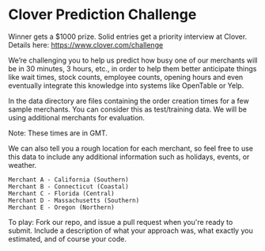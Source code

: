 Clover Prediction Challenge
========================

Winner gets a $1000 prize. Solid entries get a priority interview at Clover. Details here: https://www.clover.com/challenge

We’re challenging you to help us predict how busy one of our merchants will be in 30 minutes, 3 hours, etc., in order to help them better anticipate things like wait times, stock counts, employee counts, opening hours and even eventually integrate this knowledge into systems like OpenTable or Yelp.

In the data directory are files containing the order creation times for a few sample merchants. You can consider this as test/training data. We will be using additional merchants for evaluation. 

Note: These times are in GMT.

We can also tell you a rough location for each merchant, so feel free to use this data to include any additional information such as holidays, events, or weather.

```
Merchant A - California (Southern)
Merchant B - Connecticut (Coastal)
Merchant C - Florida (Central)
Merchant D - Massachusetts (Southern) 
Merchant E - Oregon (Northern)
```

To play: Fork our repo, and issue a pull request when you're ready to submit. Include a description of what your approach was, what exactly you estimated, and of course your code.
